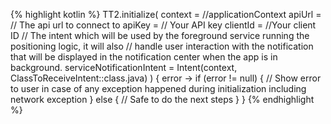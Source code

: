 {% highlight kotlin %}
TT2.initialize(
context = //applicationContext
apiUrl = // The api url to connect to
apiKey = // Your API key
clientId = //Your client ID
// The intent which will be used by the foreground service running the positioning logic, it will also
// handle user interaction with the notification that will be displayed in the notification center when the app is in background.
serviceNotificationIntent =  Intent(context, ClassToReceiveIntent::class.java)
) { error ->
    if (error != null) {
        // Show error to user in case of any exception happened during initialization including network exception
    } else  {
        // Safe to do the next steps
    }
}
{% endhighlight %}